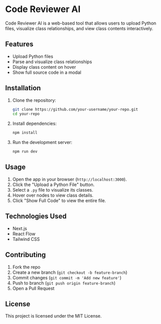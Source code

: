 # Code Reviewer AI

Code Reviewer AI is a web-based tool that allows users to upload Python files, visualize class relationships, and view class contents interactively.

## Features
- Upload Python files
- Parse and visualize class relationships
- Display class content on hover
- Show full source code in a modal

## Installation
1. Clone the repository:
   ```sh
   git clone https://github.com/your-username/your-repo.git
   cd your-repo
   ```
2. Install dependencies:
   ```sh
   npm install
   ```
3. Run the development server:
   ```sh
   npm run dev
   ```

## Usage
1. Open the app in your browser (`http://localhost:3000`).
2. Click the "Upload a Python File" button.
3. Select a `.py` file to visualize its classes.
4. Hover over nodes to view class details.
5. Click "Show Full Code" to view the entire file.

## Technologies Used
- Next.js
- React Flow
- Tailwind CSS

## Contributing
1. Fork the repo
2. Create a new branch (`git checkout -b feature-branch`)
3. Commit changes (`git commit -m 'Add new feature'`)
4. Push to branch (`git push origin feature-branch`)
5. Open a Pull Request

## License
This project is licensed under the MIT License.

